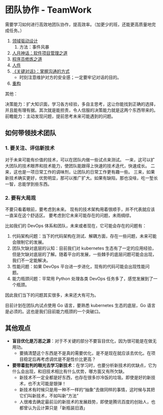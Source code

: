 # 团队协作 - TeamWork

需要学习如何进行高效地团队协作，提高效率。（加更少的班，还能更高质量地完成任务。）

1. [领域驱动设计](https://book.douban.com/subject/5344973/)
   1. 方法：事件风暴
2. [人月神话：软件项目管理之道](https://book.douban.com/subject/26358448/)
3. [程序员修炼之道](https://book.douban.com/subject/5387402/)
4. [人件](https://book.douban.com/subject/1108725/)
5. [《关键对话》：掌握沟通的方式](https://book.douban.com/subject/27046682/)
   - 时刻注意维护对方的安全感；一定要牢记对话的目的。
6. [重构](https://book.douban.com/subject/4262627/)


其他：

决策能力：扩大知识面，学习各方经验，多自主思考，这让你能找到正确的选择，并且能有理有据。其次就是能担责，令人信服的决策能力就是这两个东西带来的。
前瞻能力：主动发现问题，提前思考未来可能遇到的问题。


## 如何带领技术团队

### 1. 要关注、评估新技术

对于未来可能有价值的技术，可以在团队内做一些试点来测试。
一来，这可以扩大团队的技术眼界和技术能力，使团队能跟得上快速的技术迭代，快速成长。
二来，这也是一项日常工作的调味剂，让团队的日常工作更有趣一些。
三来，如果新技术确实更好，优势明显，那可以推广扩大。如果有缺陷，那也没啥，吃一堑长一智，总能学到些东西。

### 2. 要有大局观

不要只看着眼前，要考虑到未来。
现有的技术架构用着很顺手，并不代表就应该一直呆在这个舒适区。
要考虑到它未来可能存在的问题，未雨绸缪。

比如我们的 DevOps 体系和团队，未来或者现在，它可能会存在的问题有：

1. 代码架构问题：当下的代码架构在测试、解耦方面，存在一些问题，未来可能会限制它的发展。
2. 团队欠缺对底层的认知：目前我们对 kubernetes 生态有了一定的应用经验，但是欠缺对底层的了解。随着平台的发展，一些棘手的底层问题可能会出现，我们不一定能解决。
3. 性能问题：如果 DevOps 平台进一步进化，现有的代码可能会出现性能问题。
4. 能力瓶颈问题：平常用 Python 处理各类 DevOps 任务多了，感觉发展到了一个瓶颈。

因此我们当下的问题其实很多，未来还大有可为。

目前计划在团队内试点使用 Go 语言，要熟悉 kubernetes 生态的底层，Go 语言是必须的。这也是我们目前能力瓶颈的一个突破口。

## 其他观点

- **盲目优化是万恶之源**：对于不关键的部分不要盲目优化，因为很可能是在做无用功。
  - 要搞清楚这个东西是不是真的需要优化，是不是现在就应该去优化。在项目稳定后再考虑调优是不是性价比更高？
- **要带着批判的眼光去学习新技术**：在学习时，也要分析新技术的优缺点，它为什么会出现，和旧技术相比有什么优势，哪方面又有所欠缺。
  - 新技术不一定全都是好东西，也存在很多炒冷饭的垃圾。即使是好的新技术，也不太可能是银弹！
  - 新技术有时候只是用一种不一样的“抽象”去做同样的事情，这时候与其把它们叫新技术，不如叫新“方法”
  - 人很难去确定最前沿的新技术的发展趋势，即使是腾讯百度的创始人，也都曾认为云计算只是「新瓶装旧酒」


